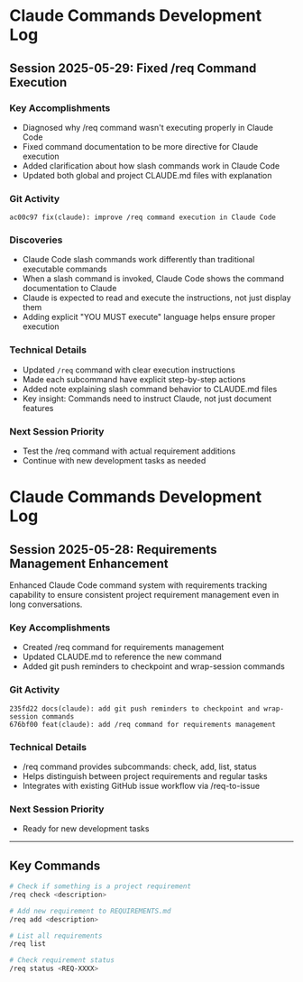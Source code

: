 # Claude Commands Development Log

## Session 2025-05-29: Fixed /req Command Execution

### Key Accomplishments
- Diagnosed why /req command wasn't executing properly in Claude Code
- Fixed command documentation to be more directive for Claude execution
- Added clarification about how slash commands work in Claude Code
- Updated both global and project CLAUDE.md files with explanation

### Git Activity
```
ac00c97 fix(claude): improve /req command execution in Claude Code
```

### Discoveries
- Claude Code slash commands work differently than traditional executable commands
- When a slash command is invoked, Claude Code shows the command documentation to Claude
- Claude is expected to read and execute the instructions, not just display them
- Adding explicit "YOU MUST execute" language helps ensure proper execution

### Technical Details
- Updated `/req` command with clear execution instructions
- Made each subcommand have explicit step-by-step actions
- Added note explaining slash command behavior to CLAUDE.md files
- Key insight: Commands need to instruct Claude, not just document features

### Next Session Priority
- Test the /req command with actual requirement additions
- Continue with new development tasks as needed

# Claude Commands Development Log

## Session 2025-05-28: Requirements Management Enhancement

Enhanced Claude Code command system with requirements tracking capability to ensure consistent project requirement management even in long conversations.

### Key Accomplishments
- Created /req command for requirements management
- Updated CLAUDE.md to reference the new command
- Added git push reminders to checkpoint and wrap-session commands

### Git Activity
```
235fd22 docs(claude): add git push reminders to checkpoint and wrap-session commands
676bf00 feat(claude): add /req command for requirements management
```

### Technical Details
- /req command provides subcommands: check, add, list, status
- Helps distinguish between project requirements and regular tasks
- Integrates with existing GitHub issue workflow via /req-to-issue

### Next Session Priority
- Ready for new development tasks

---
## Key Commands

```bash
# Check if something is a project requirement
/req check <description>

# Add new requirement to REQUIREMENTS.md
/req add <description>

# List all requirements
/req list

# Check requirement status
/req status <REQ-XXXX>
```